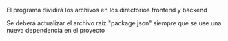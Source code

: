 El programa dividirá los archivos en los directorios frontend y backend

Se deberá actualizar el archivo raíz "package.json" siempre que se use una nueva dependencia en el proyecto

